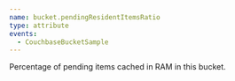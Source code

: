 ```yaml
---
name: bucket.pendingResidentItemsRatio
type: attribute
events:
  - CouchbaseBucketSample
---
```


Percentage of pending items cached in RAM in this bucket.